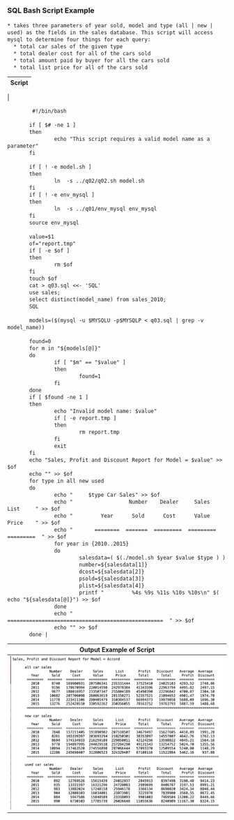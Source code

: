 
### SQL Bash Script Example

    * takes three parameters of year sold, model and type (all | new | used) as the fields in the sales database. This script will access mysql to determine four things for each query:
      * total car sales of the given type
      * total dealer cost for all of the cars sold
      * total amount paid by buyer for all the cars sold
      * total list price for all of the cars sold

| Script |
| -------------- |
|

            #!/bin/bash

           if [ $# -ne 1 ]
           then
                   echo "This script requires a valid model name as a parameter"
           fi

           if [ ! -e model.sh ]
           then
                   ln  -s ../q02/q02.sh model.sh
           fi
           if [ ! -e env_mysql ]
           then
                   ln  -s ../q01/env_mysql env_mysql
           fi
           source env_mysql

           value=$1
           of="report.tmp"
           if [ -e $of ]
           then
                   rm $of
           fi
           touch $of
           cat > q03.sql <<- 'SQL'
           use sales;
           select distinct(model_name) from sales_2010;
           SQL

           models=($(mysql -u $MYSQLU -p$MYSQLP < q03.sql | grep -v model_name))

           found=0
           for m in "${models[@]}"
           do
                   if [ "$m" == "$value" ]
                   then
                           found=1
                   fi
           done
           if [ $found -ne 1 ]
           then
                   echo "Invalid model name: $value"
                   if [ -e report.tmp ]
                   then
                           rm report.tmp
                   fi
                   exit
           fi
           echo "Sales, Profit and Discount Report for Model = $value" >> $of
           echo "" >> $of
           for type in all new used
           do
                   echo "     $type Car Sales" >> $of
                   echo "                  Number    Dealer     Sales      List     " >> $of
                   echo "         Year      Sold      Cost      Value      Price    " >> $of
                   echo "       ========  =======  =========  =========  =========  " >> $of
                   for year in {2010..2015}
                   do
                           salesdata=( $(./model.sh $year $value $type ) )
                           number=${salesdata[1]}
                           dcost=${salesdata[2]}
                           psold=${salesdata[3]}
                           plist=${salesdata[4]}
                           printf "         %4s %9s %11s %10s %10s\n" $( echo "${salesdata[@]}") >> $of
                   done
                   echo "       ==================================================  " >> $of
                   echo "" >> $of
           done |

| Output Example of Script |
| ------------------------ |
| ![Accord Data](accord.png) |
